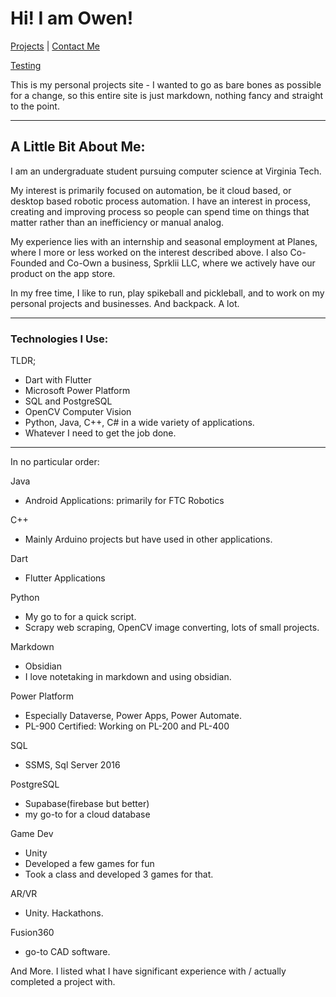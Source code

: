 # Hi! I am Owen!

[Projects](./Projects.md) | [Contact Me](./ContactMe.md)

[Testing](./testing.md)

This is my personal projects site - I wanted to go as bare bones as possible for a change, so this entire site is just markdown, nothing fancy and straight to the point.

---

## A Little Bit About Me:

I am an undergraduate student pursuing computer science at Virginia Tech.  
  
My interest is primarily focused on automation, be it cloud based, or desktop based robotic process automation. I have an interest in process, creating and improving process so people can spend time on things that matter rather than an inefficiency or manual analog.  
  
My experience lies with an internship and seasonal employment at Planes, where I more or less worked on the interest described above. I also Co-Founded and Co-Own a business, Sprklii LLC, where we actively have our product on the app store.  
  
In my free time, I like to run, play spikeball and pickleball, and to work on my personal projects and businesses. And backpack. A lot.


---

### Technologies I Use:

TLDR;

- Dart with Flutter
- Microsoft Power Platform
- SQL and PostgreSQL
- OpenCV Computer Vision
- Python, Java, C++, C# in a wide variety of applications. 
- Whatever I need to get the job done. 

---

In no particular order:

Java 
- Android Applications: primarily for FTC Robotics

C++ 
- Mainly Arduino projects but have used in other applications.

Dart 
- Flutter Applications

Python
- My go to for a quick script. 
- Scrapy web scraping, OpenCV image converting, lots of small projects. 

Markdown
- Obsidian
- I love notetaking in markdown and using obsidian.

Power Platform 
- Especially Dataverse, Power Apps, Power Automate. 
- PL-900 Certified: Working on PL-200 and PL-400

SQL
- SSMS, Sql Server 2016

PostgreSQL
- Supabase(firebase but better)
- my go-to for a cloud database

Game Dev
- Unity
- Developed a few games for fun
- Took a class and developed 3 games for that.

AR/VR
- Unity. Hackathons.

Fusion360
- go-to CAD software.

And More. I listed what I have significant experience with / actually completed a project with. 








 
